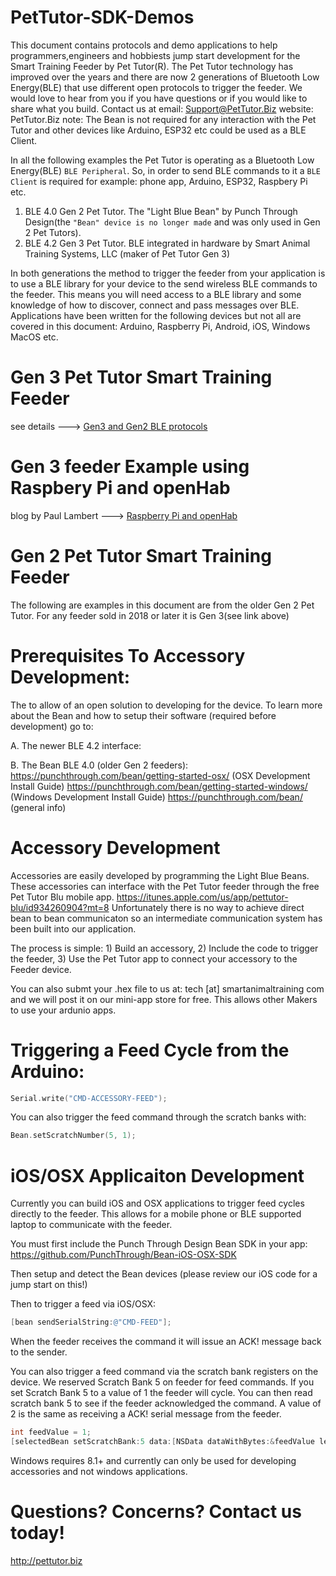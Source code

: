 # PetTutor-SDK-Demos
This document contains protocols and demo applications to help programmers,engineers and hobbiests jump start development for the Smart Training Feeder by Pet Tutor(R). The Pet Tutor technology has improved over the years and there are now 2 generations of Bluetooth Low Energy(BLE) that use different open protocols to trigger the feeder. We would love to hear from you if you have questions or if you would like to share what you build.  Contact us at email: Support@PetTutor.Biz    website: PetTutor.Biz
note: The Bean is not required for any interaction with the Pet Tutor and other devices like Arduino, ESP32 etc could be used as a BLE Client.  

In all the following examples the Pet Tutor is operating as a Bluetooth Low Energy(BLE) `BLE Peripheral`. So, in order to send BLE commands to it a `BLE Client` is required for example: phone app, Arduino, ESP32, Raspbery Pi etc. 

1. BLE 4.0 Gen 2 Pet Tutor. The "Light Blue Bean" by Punch Through Design(the `"Bean" device is no longer made` and was only used in Gen 2 Pet Tutors).
2. BLE 4.2 Gen 3 Pet Tutor. BLE integrated in hardware by Smart Animal Training Systems, LLC (maker of Pet Tutor Gen 3)

In both generations the method to trigger the feeder from your application is to use a BLE library for your device to the send wireless BLE commands to the feeder.  This means you will need access to a BLE library and some knowledge of how to discover, connect and pass messages over BLE. Applications have been written for the following devices but not all are covered in this document: Arduino, Raspberry Pi, Android, iOS, Windows MacOS etc.

# Gen 3 Pet Tutor Smart Training Feeder
see details ---> [Gen3 and Gen2 BLE protocols](https://docs.google.com/document/d/1PxKD6AsvxdNHz8d7aNg2p_5EXLo3YyCsrwHvg-yw6h0/edit?usp=sharing)

# Gen 3 feeder Example using Raspbery Pi and openHab
blog by Paul Lambert ---> [Raspberry Pi and openHab](https://technpol.wordpress.com/2021/04/25/pet-tutor-controlled-from-raspberry-pi-and-openhab/)

# Gen 2 Pet Tutor Smart Training Feeder
The following are examples in this document are from the older Gen 2 Pet Tutor. For any feeder sold in 2018 or later it is Gen 3(see link above)

# Prerequisites To Accessory Development:
The to allow of an open  solution to developing for the device. To learn more about the Bean and how to setup their software (required before development) go to:

A. The newer BLE 4.2 interface:

B. The Bean BLE 4.0 (older Gen 2 feeders):
https://punchthrough.com/bean/getting-started-osx/ (OSX Development Install Guide)
https://punchthrough.com/bean/getting-started-windows/ (Windows Development Install Guide)
https://punchthrough.com/bean/ (general info)

# Accessory Development
Accessories are easily developed by programming the Light Blue Beans. These accessories can interface with the Pet Tutor feeder through the free Pet Tutor Blu mobile app. https://itunes.apple.com/us/app/pettutor-blu/id934260904?mt=8 Unfortunately there is no way to achieve direct bean to bean communicaton so an intermediate communication system has been built into our application.

The process is simple: 1) Build an accessory, 2) Include the code to trigger the feeder, 3) Use the Pet Tutor app to connect your accessory to the Feeder device. 

You can also submt your .hex file to us at: tech [at] smartanimaltraining  com and we will post it on our mini-app store for free. This allows other Makers to use your ardunio apps.

# Triggering a Feed Cycle from the Arduino:

```c
Serial.write("CMD-ACCESSORY-FEED");
```

You can also trigger the feed command through the scratch banks with:

```c
Bean.setScratchNumber(5, 1);
```

# iOS/OSX Applicaiton Development
Currently you can build iOS and OSX applications to trigger feed cycles directly to the feeder. This allows for a mobile phone or BLE supported laptop to communicate with the feeder. 

You must first include the Punch Through Design Bean SDK in your app:
https://github.com/PunchThrough/Bean-iOS-OSX-SDK

Then setup and detect the Bean devices (please review our iOS code for a jump start on this!)

Then to trigger a feed via iOS/OSX:
```objective-c
[bean sendSerialString:@"CMD-FEED"];
```
When the feeder receives the command it will issue an ACK! message back to the sender.


You can also trigger a feed command via the scratch bank registers on the device. We reserved Scratch Bank 5 on feeder for feed commands. If you set Scratch Bank 5 to a value of 1 the feeder will cycle. You can then read scratch bank 5 to see if the feeder acknowledged the command. A value of 2 is the same as receiving a ACK! serial message from the feeder.

```objective-c
int feedValue = 1;
[selectedBean setScratchBank:5 data:[NSData dataWithBytes:&feedValue length:sizeof(feedValue)]];
```

Windows requires 8.1+ and currently can only be used for developing accessories and not windows applications.

# Questions? Concerns? Contact us today!

http://pettutor.biz




